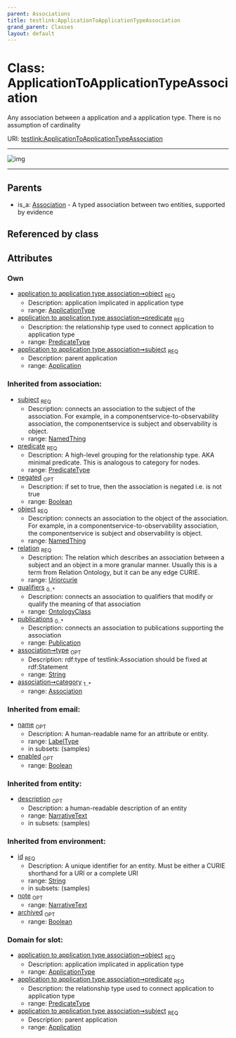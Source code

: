 ```yaml
---
parent: Associations
title: testlink:ApplicationToApplicationTypeAssociation
grand_parent: Classes
layout: default
---
```


# Class: ApplicationToApplicationTypeAssociation


Any association between a application and a application type. There is no assumption of cardinality

URI: [testlink:ApplicationToApplicationTypeAssociation](https://w3id.org/testlink/vocab/ApplicationToApplicationTypeAssociation)


---

![img](http://yuml.me/diagram/nofunky;dir:TB/class/[Publication],[OntologyClass],[Association],[ApplicationType],[ApplicationType]%3Cobject%201..1-%20[ApplicationToApplicationTypeAssociation%7Cpredicate:predicate_type;negated(i):boolean%20%3F;relation(i):uriorcurie;type(i):string%20%3F;id(i):string;name(i):label_type%20%3F;enabled(i):boolean%20%3F;archived(i):boolean%20%3F;description(i):narrative_text%20%3F;note(i):narrative_text%20%3F],[Application]%3Csubject%201..1-++[ApplicationToApplicationTypeAssociation],[Association]%5E-[ApplicationToApplicationTypeAssociation],[Application])

---


## Parents

 *  is_a: [Association](Association.md) - A typed association between two entities, supported by evidence

## Referenced by class


## Attributes


### Own

 * [application to application type association➞object](application_to_application_type_association_object.md)  <sub>REQ</sub>
    * Description: application implicated in application type
    * range: [ApplicationType](ApplicationType.md)
 * [application to application type association➞predicate](application_to_application_type_association_predicate.md)  <sub>REQ</sub>
    * Description: the relationship type used to connect application to application type
    * range: [PredicateType](types/PredicateType.md)
 * [application to application type association➞subject](application_to_application_type_association_subject.md)  <sub>REQ</sub>
    * Description: parent application
    * range: [Application](Application.md)

### Inherited from association:

 * [subject](subject.md)  <sub>REQ</sub>
    * Description: connects an association to the subject of the association. For example, in a componentservice-to-observability association, the componentservice is subject and observability is object.
    * range: [NamedThing](NamedThing.md)
 * [predicate](predicate.md)  <sub>REQ</sub>
    * Description: A high-level grouping for the relationship type. AKA minimal predicate. This is analogous to category for nodes.
    * range: [PredicateType](types/PredicateType.md)
 * [negated](negated.md)  <sub>OPT</sub>
    * Description: if set to true, then the association is negated i.e. is not true
    * range: [Boolean](types/Boolean.md)
 * [object](object.md)  <sub>REQ</sub>
    * Description: connects an association to the object of the association. For example, in a componentservice-to-observability association, the componentservice is subject and observability is object.
    * range: [NamedThing](NamedThing.md)
 * [relation](relation.md)  <sub>REQ</sub>
    * Description: The relation which describes an association between a subject and an object in a more granular manner. Usually this is a term from Relation Ontology, but it can be any edge CURIE.
    * range: [Uriorcurie](types/Uriorcurie.md)
 * [qualifiers](qualifiers.md)  <sub>0..*</sub>
    * Description: connects an association to qualifiers that modify or qualify the meaning of that association
    * range: [OntologyClass](OntologyClass.md)
 * [publications](publications.md)  <sub>0..*</sub>
    * Description: connects an association to publications supporting the association
    * range: [Publication](Publication.md)
 * [association➞type](association_type.md)  <sub>OPT</sub>
    * Description: rdf:type of testlink:Association should be fixed at rdf:Statement
    * range: [String](types/String.md)
 * [association➞category](association_category.md)  <sub>1..*</sub>
    * range: [Association](Association.md)

### Inherited from email:

 * [name](name.md)  <sub>OPT</sub>
    * Description: A human-readable name for an attribute or entity.
    * range: [LabelType](types/LabelType.md)
    * in subsets: (samples)
 * [enabled](enabled.md)  <sub>OPT</sub>
    * range: [Boolean](types/Boolean.md)

### Inherited from entity:

 * [description](description.md)  <sub>OPT</sub>
    * Description: a human-readable description of an entity
    * range: [NarrativeText](types/NarrativeText.md)
    * in subsets: (samples)

### Inherited from environment:

 * [id](id.md)  <sub>REQ</sub>
    * Description: A unique identifier for an entity. Must be either a CURIE shorthand for a URI or a complete URI
    * range: [String](types/String.md)
    * in subsets: (samples)
 * [note](note.md)  <sub>OPT</sub>
    * range: [NarrativeText](types/NarrativeText.md)
 * [archived](archived.md)  <sub>OPT</sub>
    * range: [Boolean](types/Boolean.md)

### Domain for slot:

 * [application to application type association➞object](application_to_application_type_association_object.md)  <sub>REQ</sub>
    * Description: application implicated in application type
    * range: [ApplicationType](ApplicationType.md)
 * [application to application type association➞predicate](application_to_application_type_association_predicate.md)  <sub>REQ</sub>
    * Description: the relationship type used to connect application to application type
    * range: [PredicateType](types/PredicateType.md)
 * [application to application type association➞subject](application_to_application_type_association_subject.md)  <sub>REQ</sub>
    * Description: parent application
    * range: [Application](Application.md)
